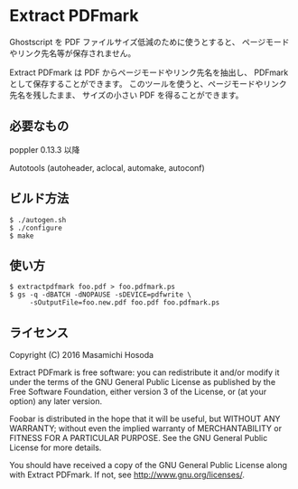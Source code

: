 <!-- -*- coding: utf-8 -*- -->
# Extract PDFmark

Ghostscript を PDF ファイルサイズ低減のために使うとすると、
ページモードやリンク先名等が保存されません。

Extract PDFmark は PDF からページモードやリンク先名を抽出し、
PDFmark として保存することができます。
このツールを使うと、ページモードやリンク先名を残したまま、
サイズの小さい PDF を得ることができます。

## 必要なもの

poppler 0.13.3 以降

Autotools (autoheader, aclocal, automake, autoconf)

## ビルド方法

    $ ./autogen.sh
    $ ./configure
    $ make

## 使い方

    $ extractpdfmark foo.pdf > foo.pdfmark.ps
    $ gs -q -dBATCH -dNOPAUSE -sDEVICE=pdfwrite \
         -sOutputFile=foo.new.pdf foo.pdf foo.pdfmark.ps

## ライセンス

Copyright (C) 2016 Masamichi Hosoda

Extract PDFmark is free software: you can redistribute it and/or modify
it under the terms of the GNU General Public License as published by
the Free Software Foundation, either version 3 of the License, or
(at your option) any later version.

Foobar is distributed in the hope that it will be useful,
but WITHOUT ANY WARRANTY; without even the implied warranty of
MERCHANTABILITY or FITNESS FOR A PARTICULAR PURPOSE.  See the
GNU General Public License for more details.

You should have received a copy of the GNU General Public License
along with Extract PDFmark.  If not, see <http://www.gnu.org/licenses/>.
